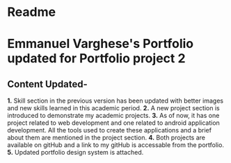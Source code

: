 # Readme
# Emmanuel Varghese's Portfolio updated for Portfolio project 2

## Content Updated- 
**1.** Skill section in the previous version has been updated with better images and new skills learned in this academic period.
**2.** A new project section is introduced to demonstrate my academic projects.
**3.** As of now, it has one project related to web development and one related to android application development. All the tools used to create these applications and a brief about them are mentioned in the project section.
**4.** Both projects are available on gitHub and a link to my gitHub is accessable from the portfolio.
**5.** Updated portfolio design system is attached.

